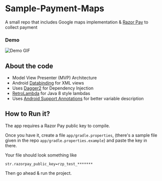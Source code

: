 # Sample-Payment-Maps
A small repo that includes Google maps implementation &amp; [Razor Pay](https://razorpay.com/) to collect payment

### Demo
![Demo GIF](http://i.giphy.com/BpUZxg9o4MaR2.gif)

## About the code
- Model View Presenter (MVP) Architecture 
- Android [Databinding](https://developer.android.com/topic/libraries/data-binding/index.html) for XML views
- Uses [Dagger2](http://google.github.io/dagger/) for Dependency Injection
- [RetroLambda](https://github.com/evant/gradle-retrolambda) for Java 8 style lambdas
- Uses [Android Support Annotations](http://tools.android.com/tech-docs/support-annotations) for better variable description

## How to Run it?
The app requires a Razor Pay public key to compile.

Once you have it, create a file `app/gradle.properties`, (there's a sample file given in the repo `app/gradle.properties.example`) and paste the key in there.

Your file should look something like
```
str.razorpay_public_key=rzp_test_*******
```

Then go ahead & run the project.
